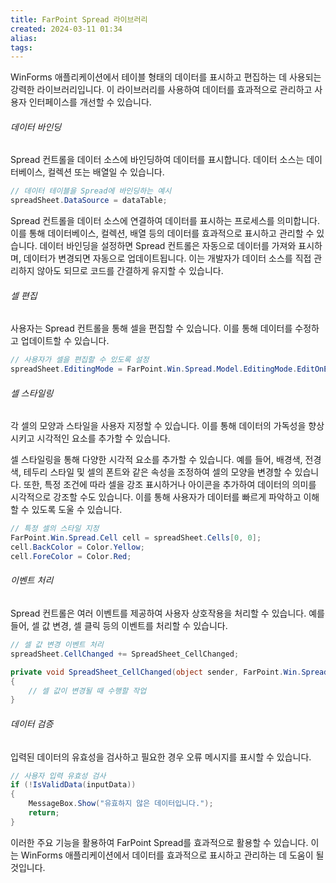 ```yaml
---
title: FarPoint Spread 라이브러리
created: 2024-03-11 01:34
alias:
tags:
---
```

WinForms 애플리케이션에서 테이블 형태의 데이터를 표시하고 편집하는 데 사용되는 강력한 라이브러리입니다. 
이 라이브러리를 사용하여 데이터를 효과적으로 관리하고 사용자 인터페이스를 개선할 수 있습니다.

###### 데이터 바인딩
Spread 컨트롤을 데이터 소스에 바인딩하여 데이터를 표시합니다. 데이터 소스는 데이터베이스, 컬렉션 또는 배열일 수 있습니다.

```csharp
// 데이터 테이블을 Spread에 바인딩하는 예시
spreadSheet.DataSource = dataTable;
```

Spread 컨트롤을 데이터 소스에 연결하여 데이터를 표시하는 프로세스를 의미합니다. 이를 통해 데이터베이스, 컬렉션, 배열 등의 데이터를 효과적으로 표시하고 관리할 수 있습니다. 
데이터 바인딩을 설정하면 Spread 컨트롤은 자동으로 데이터를 가져와 표시하며, 데이터가 변경되면 자동으로 업데이트됩니다. 
이는 개발자가 데이터 소스를 직접 관리하지 않아도 되므로 
코드를 간결하게 유지할 수 있습니다.


###### 셀 편집 
사용자는 Spread 컨트롤을 통해 셀을 편집할 수 있습니다. 이를 통해 데이터를 수정하고 업데이트할 수 있습니다.

```csharp
// 사용자가 셀을 편집할 수 있도록 설정
spreadSheet.EditingMode = FarPoint.Win.Spread.Model.EditingMode.EditOnEnter;
```

###### 셀 스타일링
각 셀의 모양과 스타일을 사용자 지정할 수 있습니다. 이를 통해 데이터의 가독성을 향상시키고 시각적인 요소를 추가할 수 있습니다.

셀 스타일링을 통해 다양한 시각적 요소를 추가할 수 있습니다. 예를 들어, 배경색, 전경색, 테두리 스타일 및 셀의 폰트와 같은 속성을 조정하여 셀의 모양을 변경할 수 있습니다. 또한, 특정 조건에 따라 셀을 강조 표시하거나 아이콘을 추가하여 데이터의 의미를 시각적으로 강조할 수도 있습니다. 이를 통해 사용자가 데이터를 빠르게 파악하고 이해할 수 있도록 도울 수 있습니다.

```csharp
// 특정 셀의 스타일 지정
FarPoint.Win.Spread.Cell cell = spreadSheet.Cells[0, 0];
cell.BackColor = Color.Yellow;
cell.ForeColor = Color.Red;
```

###### 이벤트 처리
Spread 컨트롤은 여러 이벤트를 제공하여 사용자 상호작용을 처리할 수 있습니다. 예를 들어, 셀 값 변경, 셀 클릭 등의 이벤트를 처리할 수 있습니다.

```csharp
// 셀 값 변경 이벤트 처리
spreadSheet.CellChanged += SpreadSheet_CellChanged;

private void SpreadSheet_CellChanged(object sender, FarPoint.Win.Spread.SheetViewEventArgs e)
{
    // 셀 값이 변경될 때 수행할 작업
}
```

###### 데이터 검증
입력된 데이터의 유효성을 검사하고 필요한 경우 오류 메시지를 표시할 수 있습니다.

```csharp
// 사용자 입력 유효성 검사
if (!IsValidData(inputData))
{
    MessageBox.Show("유효하지 않은 데이터입니다.");
    return;
}
```

이러한 주요 기능을 활용하여 FarPoint Spread를 효과적으로 활용할 수 있습니다. 이는 WinForms 애플리케이션에서 데이터를 효과적으로 표시하고 관리하는 데 도움이 될 것입니다.
